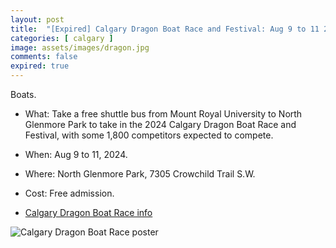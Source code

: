 ```yaml
---
layout: post
title:  "[Expired] Calgary Dragon Boat Race and Festival: Aug 9 to 11 2024"
categories: [ calgary ]
image: assets/images/dragon.jpg
comments: false
expired: true
---
```


Boats.

- What: Take a free shuttle bus from Mount Royal University to North Glenmore Park to take in the 2024 Calgary Dragon Boat Race and Festival, with some 1,800 competitors expected to compete.
- When: Aug 9 to 11, 2024.
- Where: North Glenmore Park, 7305 Crowchild Trail S.W.
- Cost: Free admission.

- [Calgary Dragon Boat Race info](https://calgarydragonboatsociety.com//festival/schedule/)


![Calgary Dragon Boat Race poster](https://instagram.fyyc2-1.fna.fbcdn.net/v/t39.30808-6/424797678_879164524217197_2956307042130912018_n.jpg?stp=dst-jpg_e15_s750x750&efg=eyJ2ZW5jb2RlX3RhZyI6ImltYWdlX3VybGdlbi4xMDAweDEwMDAuc2RyLmYzMDgwOCJ9&_nc_ht=instagram.fyyc2-1.fna.fbcdn.net&_nc_cat=101&_nc_ohc=bQDEUOuZebkQ7kNvgGOHwZT&edm=ANTKIIoAAAAA&ccb=7-5&oh=00_AYDUtsDpwIRy_xdLOjrTXlPpThbW7cBPH1rLHSgAEoVKdQ&oe=66BC411B&_nc_sid=d885a2)





